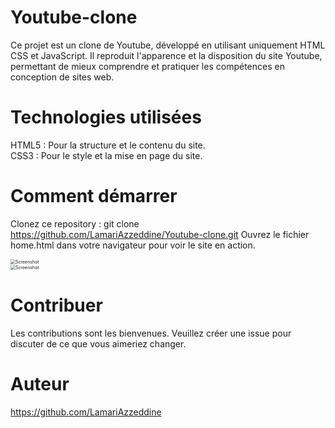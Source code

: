 # Youtube-clone
Ce projet est un clone de Youtube, développé en utilisant uniquement HTML CSS et JavaScript. Il reproduit l'apparence et la disposition du site Youtube, permettant de mieux comprendre et pratiquer les compétences en conception de sites web.

# Technologies utilisées
HTML5 : Pour la structure et le contenu du site.  
CSS3 : Pour le style et la mise en page du site.  

# Comment démarrer
Clonez ce repository : git clone https://github.com/LamariAzzeddine/Youtube-clone.git 
Ouvrez le fichier home.html dans votre navigateur pour voir le site en action.  

<img src="Fiverr clone/Screenshot/img1.png" alt="Screenshot" style="display: block; margin: 0 auto; zoom: 50%;" />
<img src="Fiverr clone/Screenshot/img3.png" alt="Screenshot" style="display: block; margin: 0 auto; zoom: 50%;" />


# Contribuer
Les contributions sont les bienvenues. Veuillez créer une issue pour discuter de ce que vous aimeriez changer.

# Auteur
https://github.com/LamariAzzeddine

